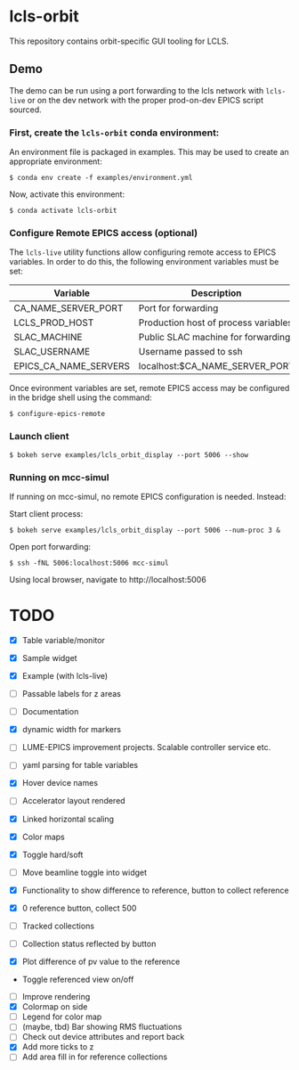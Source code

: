 # lcls-orbit

This repository contains orbit-specific GUI tooling for LCLS.

## Demo

The demo can be run using a port forwarding to the lcls network with `lcls-live` or on the dev network with the proper prod-on-dev EPICS script sourced.


### First, create the `lcls-orbit` conda environment:
An environment file is packaged in examples. This may be used to create an appropriate environment:

```
$ conda env create -f examples/environment.yml
```

Now, activate this environment:
```
$ conda activate lcls-orbit
```

### Configure Remote EPICS access (optional)

The `lcls-live` utility functions allow configuring remote access to EPICS variables. In order to do this, the following environment variables must be set:

| Variable             | Description                          |
|----------------------|--------------------------------------|
| CA_NAME_SERVER_PORT  | Port for forwarding                  |
| LCLS_PROD_HOST       | Production host of process variables |
| SLAC_MACHINE         | Public SLAC machine for forwarding   |
| SLAC_USERNAME        | Username passed to ssh               |
| EPICS_CA_NAME_SERVERS| localhost:$CA_NAME_SERVER_PORT       |

Once evironment variables are set, remote EPICS access may be configured in the bridge shell using the command:

```
$ configure-epics-remote
```

### Launch client
```
$ bokeh serve examples/lcls_orbit_display --port 5006 --show 
```

### Running on mcc-simul

If running on mcc-simul, no remote EPICS configuration is needed. Instead:

Start client process:
```
$ bokeh serve examples/lcls_orbit_display --port 5006 --num-proc 3 &
```

Open port forwarding:
```
$ ssh -fNL 5006:localhost:5006 mcc-simul
```

Using local browser, navigate to http://localhost:5006





# TODO
- [x] Table variable/monitor
- [x] Sample widget
- [x] Example (with lcls-live)
- [ ] Passable labels for z areas
- [ ] Documentation
- [x] dynamic width for markers
- [ ] LUME-EPICS improvement projects. Scalable controller service etc.
- [ ] yaml parsing for table variables
- [x] Hover device names
- [ ] Accelerator layout rendered
- [x] Linked horizontal scaling
- [x] Color maps
- [x] Toggle hard/soft

- [ ] Move beamline toggle into widget

- [x] Functionality to show difference to reference, button to collect reference
- [x] 0 reference button, collect 500
- [ ] Tracked collections
- [ ] Collection status reflected by button
- [x] Plot difference of pv value to the reference
- Toggle referenced view on/off
- [ ] Improve rendering
- [x] Colormap on side
- [ ] Legend for color map
- [ ] (maybe, tbd) Bar showing RMS fluctuations
- [ ] Check out device attributes and report back
- [x] Add more ticks to z
- [ ] Add area fill in for reference collections